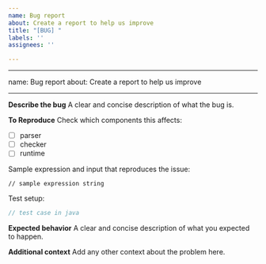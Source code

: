 ```yaml
---
name: Bug report
about: Create a report to help us improve
title: "[BUG] "
labels: ''
assignees: ''

---
```


---
name: Bug report
about: Create a report to help us improve

---

**Describe the bug**
A clear and concise description of what the bug is.

**To Reproduce**
Check which components this affects:

- [ ]  parser
- [ ]  checker
- [ ]  runtime

Sample expression and input that reproduces the issue:
```cel
// sample expression string
```

Test setup:
```java
// test case in java
```

**Expected behavior**
A clear and concise description of what you expected to happen.

**Additional context**
Add any other context about the problem here.
